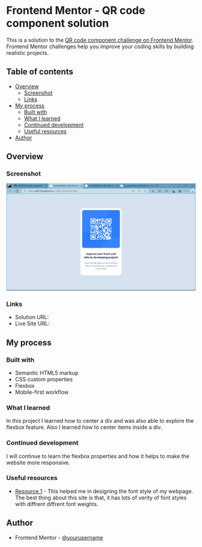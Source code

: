 # Frontend Mentor - QR code component solution

This is a solution to the [QR code component challenge on Frontend Mentor](https://www.frontendmentor.io/challenges/qr-code-component-iux_sIO_H). Frontend Mentor challenges help you improve your coding skills by building realistic projects. 

## Table of contents

- [Overview](#overview)
  - [Screenshot](#screenshot)
  - [Links](#links)
- [My process](#my-process)
  - [Built with](#built-with)
  - [What I learned](#what-i-learned)
  - [Continued development](#continued-development)
  - [Useful resources](#useful-resources)
- [Author](#author)

## Overview

### Screenshot

![](./screenshot.jpg)

### Links

- Solution URL: [](https://github.com/Abhi7254/qr-code-component-main)
- Live Site URL: [](https://abhi7254.github.io/qr-code-component-main/)

## My process

### Built with

- Semantic HTML5 markup
- CSS custom properties
- Flexbox
- Mobile-first workflow

### What I learned

In this project I learned how to center a div and was also able to explore the flexbox feature. Also I learned how to center items inside a div.

### Continued development

I will continue to learn the flexbox properties and how it helps to make the website more responsive.

### Useful resources

- [Resource 1](https://fonts.google.com/) - This helped me in designing the font style of my webpage. The best thing about this site is that, it has lots of verity of font styles with diffrent diffrent font weights.

## Author

- Frontend Mentor - [@yourusername](https://www.frontendmentor.io/profile/Abhi7254)